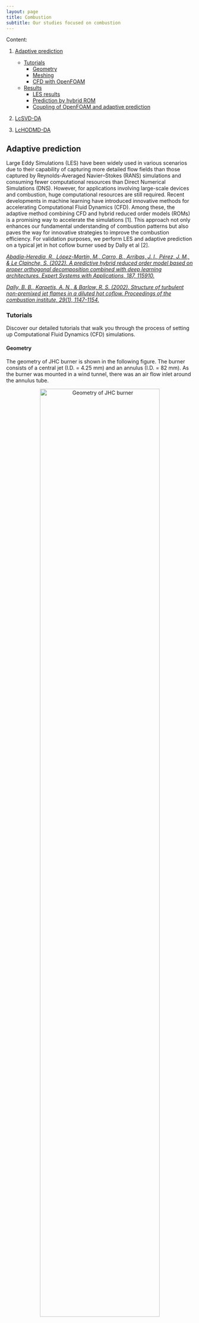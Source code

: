 ```yaml
---
layout: page
title: Combustion
subtitle: Our studies focused on combustion
---
```


Content:
1.  [Adaptive prediction](https://modelflows.github.io/modelflowsapp/combustion/#adaptive-prediction)
    *  [Tutorials](https://modelflows.github.io/modelflowsapp/combustion/#tutorials)
       *  [Geometry](https://modelflows.github.io/modelflowsapp/combustion/#geometry)
       *  [Meshing](https://modelflows.github.io/modelflowsapp/combustion/#meshing)
       *  [CFD with OpenFOAM](https://modelflows.github.io/modelflowsapp/combustion/#cfd-with-openfoam)
    *  [Results](https://modelflows.github.io/modelflowsapp/combustion/#results)
       *  [LES results](https://modelflows.github.io/modelflowsapp/combustion/#les-results)
       *  [Prediction by hybrid ROM](https://modelflows.github.io/modelflowsapp/combustion/#geometry)
       *  [Coupling of OpenFOAM and adaptive prediction](https://modelflows.github.io/modelflowsapp/combustion/#coupling-of-adaptive)

2.  [LcSVD-DA](https://modelflows.github.io/modelflowsapp/combustion/#lcsvd-da)

3.  [LcHODMD-DA](https://modelflows.github.io/modelflowsapp/combustion/#lchodmd)


## Adaptive prediction
Large Eddy Simulations (LES) have been widely used in various scenarios due to their capability of capturing more detailed flow fields than those captured by Reynolds-Averaged Navier–Stokes (RANS) simulations and consuming fewer computational resources than Direct Numerical Simulations (DNS). However, for applications involving large-scale devices and combustion, huge computational resources are still required. Recent developments in machine learning have introduced innovative methods for accelerating Computational Fluid Dynamics (CFD). Among these, the adaptive method combining CFD and hybrid reduced order models (ROMs) is a promising way to accelerate the simulations [1]. This approach not only enhances our fundamental understanding of combustion patterns but also paves the way for innovative strategies to improve the combustion efficiency.
For validation purposes, we perform LES and adaptive prediction on a typical jet in hot coflow burner used by Dally et al [2]. 

<!-- REFERENCES -->
[*Abadía-Heredia, R., López-Martín, M., Carro, B., Arribas, J. I., Pérez, J. M., & Le Clainche, S. (2022). A predictive hybrid reduced order model based on proper orthogonal decomposition combined with deep learning architectures. Expert Systems with Applications, 187, 115910.*](https://doi.org/10.1016/j.eswa.2021.115910)

[*Dally, B. B., Karpetis, A. N., & Barlow, R. S. (2002). Structure of turbulent non-premixed jet flames in a diluted hot coflow. Proceedings of the combustion institute, 29(1), 1147-1154.*](https://doi.org/10.1016/S1540-7489(02)80145-6)

### Tutorials
Discover our detailed tutorials that walk you through the process of setting up Computational Fluid Dynamics (CFD) simulations.

#### Geometry
The geometry of JHC burner is shown in the following figure. The burner consists of a central jet (I.D. = 4.25 mm) and an annulus (I.D. = 82 mm). As the burner was mounted in a wind tunnel, there was an air flow inlet around the annulus tube.
<!-- IMAGES -->
<!--  ![Geometry of JHC burner](https://github.com/modelflows/modelflowsapp/blob/master/assets/img/JHC_burner_geometry.png?raw=true) -->
<p style="text-align: center;">
    <img src="https://github.com/modelflows/modelflowsapp/blob/master/assets/img/JHC_burner_geometry.png?raw=true" alt="Geometry of JHC burner" width="80%">
</p>

#### Meshing
The mesh can be generated with several tools, such as SnappyHexMesh, BlockMesh, Ansys ICEM CFD, and fluent Meshing etc. The mesh employed is shown in the following figure. The total number of grid cells is 1, 600, 000. 
<!-- IMAGES -->
<!--  ![Mesh of JHC burner](https://github.com/modelflows/modelflowsapp/blob/master/assets/img/JHC_burner_mesh.png?raw=true) -->
<p style="text-align: center;">
    <img src="https://github.com/modelflows/modelflowsapp/blob/master/assets/img/JHC_burner_mesh.png?raw=true" alt="Mesh grid of JHC burner" width="80%">
</p>

#### CFD with OpenFOAM
This section provides a complete guide on how to set combustion simulations using OpenFOAM-v10. We focus on one case (HM3) in the paper of Dally et al. A mixture of H2 and CH4, equal in volume, was used as the fuel in the central jet. The annulus was fed with O2, N2, H2O and CO2 with mass fractions of 9%, 79%, 6.5% and 5.5%. The mean temperature of fuel jet, hot co - flow, and air inlet is 305, 1300, and 300 K, respectively. The Reynolds number of fuel jet is 9482, and the velocity of both hot co-flow and air inlet is 3.2 m/s.

*Tutorial coming soon...*

### Results
This section presents the simulation results of JHC burner. 

#### LES results
The contours of temperature, mass fractions of CH4, CO2 are shown as follows. 
<!--  ![Contours of T, YCH4 and YCO2](https://github.com/modelflows/modelflowsapp/blob/master/assets/img/JHC_burner_T_CH4_CO2.png?raw=true) -->
<p style="text-align: center;">
    <img src="https://github.com/modelflows/modelflowsapp/blob/master/assets/img/JHC_burner_T_CH4_CO2.png?raw=true" alt="Contours of T, YCH4 and YCO2" width="80%">
</p>

#### Prediction by hybrid ROM
Based on the data set obtained by CFD simulations, the evolution process of flow field was forecast by hybrid ROM. The temperature distributions of two cut planes are shown as follows.
<p style="text-align: center;">
    <img src="https://github.com/modelflows/modelflowsapp/blob/master/assets/img/JHC_burner_prediction_T_plane1.png?raw=true" alt="Comparison 
 of T in the XOZ plane" width="80%">
</p>
<p style="text-align: center;">assets/img/JHC_burner_prediction_T_plane1.png
    <img src="https://github.com/modelflows/modelflowsapp/blob/master/assets/img/JHC_burner_prediction_T_plane2.png?raw=true" alt="Comparison 
 of T in the YOZ plane" width="80%">
</p>

<!--
<p style="text-align: center;">
    <video width="640" height="360" controls>
      <source src="https://github.com/modelflows/modelflowsapp/blob/master/assets/vid/JHC_burner_animation_T_plane1.mp4?raw=true" type="video/mp4">
    </video>
</p>
<p style="text-align: center;">
    <video width="640" height="360" controls>
        <source src="https://github.com/modelflows/modelflowsapp/blob/master/assets/vid/JHC_burner_animation_T_plane2.mp4?raw=true" type="video/mp4">
    </video>
</p>  
-->

#### Coupling of OpenFOAM and adaptive prediction
*Work in progress. Coming soon…*


## LcSVD-DA
One of the primary challenge associated with the combustion datasets is their heterogeneous nature. The experimental database is normally generated by assimilating the information extracted from a series of sensors placed in the dynamical system. Unlike the sparsely resolved spatial data obtained through experiments we can generate highly resolved spatial information of combustion systems through large eddy simulations (LES) or direct numerical simulations (DNS).
These two datasets (experimental and theoretical) independently hold significant information about the combustion system.LcSVD data assimilation is a mathematical framework for data assimilation that can simultaneously analyze both datasets by extracting physical information, complementing data, correcting divergent tendencies, and addressing spurious measurements.

![Figure text](https://github.com/modelflows/modelflowsapp/blob/f2cc14f96da7255149471ca3d1aeed99de96c7c1/assets/img/2025_01_30_pillai_lcsvd-da.png?raw=true)

### Results
The results of applying lcsvd-da algorithm to laminar co-flow flame dataset with fuel 65% methane and 35% nitrogen. The figure shows original database (left), reconstructed database using lcSVD data assimilation (center) and downsampled matrix (right) for species Temperature, OH and Methane (top to bottom).

![Figure text](https://github.com/modelflows/modelflowsapp/blob/f2cc14f96da7255149471ca3d1aeed99de96c7c1/assets/img/re1_lcsvd-da_lam.png?raw=true)

The results of applying lcsvd-da algorithm to turbulent bluff body stabilized hydrogen flame dataset. The figure shows original database (left), reconstructed database using lcSVD data assimilation (center) and downsampled matrix (right) for variables stream-wise velocity(top) and normal velocity(bottom).

![Figure text](https://github.com/modelflows/modelflowsapp/blob/f2cc14f96da7255149471ca3d1aeed99de96c7c1/assets/img/re2_lcsvd-da_turb.png?raw=true)


## LcHODMD
Reactive flow databases are typically large, complex, and heterogeneous. Experimental data, on the one hand, is often gathered using a sparse array of sensors. While this sparsity poses limitations, it can still provide critical insights during real-time analysis and decision-making. On the other hand, simulation datasets are characterized by their high dimensionality and intricate information, which makes processing them with standard SVD computationally expensive and time-consuming. As datasets grows size, the scalability of standard SVD becomes a significant bottleneck, particularly in applications requiring repeated computations. Low-Cost Higher Order Dynamic Mode Decomposition (lcHODMD) is a lightweight extension of standard HODMD, designed to reduce memory usage and computational time . This method can be implemented using either Low-Cost Singular Value Decomposition (lcSVD) or Low-Cost Higher Order Singular Value Decomposition (lcHOSVD). 

![Figure text](https://github.com/modelflows/modelflowsapp/blob/621c629e76f9f1dabd7d0199c6158c956184a662/assets/img/2025_01_30_pillai_lchodmd.png?raw=true)

### Results
The results of applying lcHODMD algorithm to laminar co-flow flame dataset with fuel 65% methane and 35% nitrogen. The figure shows original database , downsampled matrix, reconstructed database using lcHODMD data assimilation and absolute error (left to right) for species Temperature, OH and Methane (top to bottom).

![Figure text](https://github.com/modelflows/modelflowsapp/blob/621c629e76f9f1dabd7d0199c6158c956184a662/assets/img/re3_lchodmd_lam.png?raw=true)

The results of applying lcHODMD algorithm to turbulent bluff body stabilized hydrogen flame dataset. The figure shows original database , downsampled matrix, reconstructed database using lcHODMD data assimilation and absolute error (left to right) for variables stream-wise velocity(top) and normal velocity(bottom).

![Figure text](https://github.com/modelflows/modelflowsapp/blob/621c629e76f9f1dabd7d0199c6158c956184a662/assets/img/re3_lchodmd_turb.png?raw=true)
